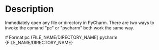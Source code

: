 # Description

Immediately open any file or directory in PyCharm.
There are two ways to invoke the comand "pc" or "pycharm" both work the same way.

# Format
pc {FILE_NAME/DIRECTORY_NAME}
pycharm {FILE_NAME/DIRECTORY_NAME}
